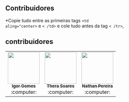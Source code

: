 ## Contribuidores

\*Copie tudo entre as primeiras tags <code><td aling="center></code> e <code>< /td></code> e cole tudo antes da tag <code>< /tr></code>,

## contribuidores  
    
<table>
<tr>  
  <td align="center">
        <a href="https://github.com/wizardigor">
            <kbd>
                <img src="https://avatars3.githubusercontent.com/wizardigor?size=400" width="100px;" alt=""/>
            </kbd>
            <br/>
            <sub>
                <b>Igor Gomes</b>
            </sub>
        </a>
        <br />
        :computer:
  </td>
    <td align="center">
        <a href="https://github.com/TheraSoares">
            <kbd>
                <img src="https://avatars3.githubusercontent.com/TheraSoares?size=400" width="100px;" alt=""/>
            </kbd>
            <br/>
            <sub>
                <b>Thera Soares</b>
            </sub>
        </a>
        <br />
        :computer:
    </td>
    <td align="center">
        <a href="https://github.com/nathanussk">
            <kbd>
                <img src="https://avatars.githubusercontent.com/u/53570115?v=4" width="100px;" alt=""/>
            </kbd>
            <br/>
            <sub>
                <b>Nathan Pereira</b>
            </sub>
        </a>
        <br/>
        :computer:
    </td>
  </tr>
</table>
